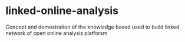 # linked-online-analysis
Concept and demostration of the knowledge based used to build linked network of open online analysis platforsm
